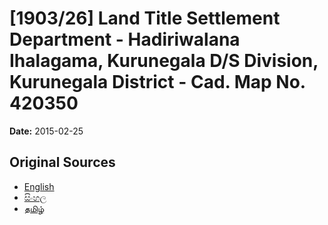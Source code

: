 # [1903/26] Land Title Settlement Department - Hadiriwalana Ihalagama, Kurunegala D/S Division, Kurunegala District - Cad. Map No. 420350

**Date:** 2015-02-25

## Original Sources

- [English](https://documents.gov.lk/view/extra-gazettes/2015/2/1903-26_E.pdf)
- [සිංහල](https://documents.gov.lk/view/extra-gazettes/2015/2/1903-26_S.pdf)
- [தமிழ்](https://documents.gov.lk/view/extra-gazettes/2015/2/1903-26_T.pdf)
